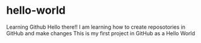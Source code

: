 # hello-world
Learning Github
Hello there!!
I am learning how to create reposotories in GitHub and make changes
This is my first project in GitHub as a Hello World

